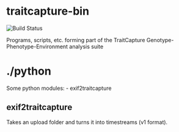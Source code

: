 traitcapture-bin
================

![Build Status](https://travis-ci.org/kdmurray91/traitcapture-bin.png)

Programs, scripts, etc. forming part of the TraitCapture Genotype-Phenotype-Environment analysis suite

./python
========

Some python modules:
	- exif2traitcapture

exif2traitcapture
-----------------

Takes an upload folder and turns it into timestreams (v1 format).
